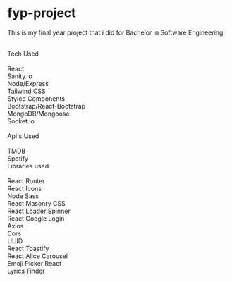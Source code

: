 # fyp-project

This is my final year project that i did for Bachelor in Software Engineering.

<br/>
Tech Used <br/>

<br/>
React <br/>
Sanity.io <br/>
Node/Express <br/>
Tailwind CSS <br/>
Styled Components <br/>
Bootstrap/React-Bootstrap <br/>
MongoDB/Mongoose <br/>
Socket.io <br/>


<br/>
Api's Used <br/>

<br/>
TMDB <br/>
Spotify


<br/>
Libraries used <br/>

<br/>
React Router <br/>
React Icons <br/>
Node Sass <br/>
React Masonry CSS <br/>
React Loader Spinner <br/>
React Google Login <br/>
Axios <br/>
Cors <br/>
UUID <br/>
React Toastify <br/>
React Alice Carousel <br/>
Emoji Picker React <br/>
Lyrics Finder

